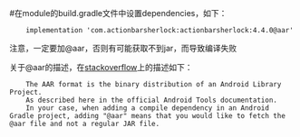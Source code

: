 #在module的build.gradle文件中设置dependencies，如下：

        implementation 'com.actionbarsherlock:actionbarsherlock:4.4.0@aar'

注意，一定要加@aar，否则有可能获取不到jar，而导致编译失败

关于@aar的描述，在[stackoverflow](https://stackoverflow.com/questions/26250790/what-does-aar-means-in-gradle-compile-task)上的描述如下：

        The AAR format is the binary distribution of an Android Library Project.
        As described here in the official Android Tools documentation.
        In your case, when adding a compile dependency in an Android Gradle project, adding "@aar" means that you would like to fetch the @aar file and not a regular JAR file.        
        
        